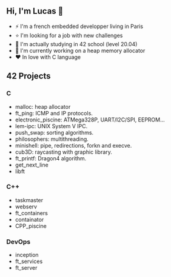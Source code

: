 ## Hi, I'm Lucas 👋

- ⚡ I'm a french embedded developper living in Paris
- ⭐ I'm looking for a job with new challenges
- 🔭 I'm actually studying in 42 school (level 20.04)
- 🚀 I'm currently working on a heap memory allocator
- ❤️ In love with C language

## 42 Projects

### C
- malloc: heap allocator
- ft_ping: ICMP and IP protocols.
- electronic_piscine: ATMega328P, UART/I2C/SPI, EEPROM...
- lem-ipc: UNIX System V IPC.
- push_swap: sorting algorithms.
- philosophers: multithreading.
- minishell: pipe, redirections, forkn and execve.
- cub3D: raycasting with graphic library.
- ft_printf: Dragon4 algorithm.
- get_next_line
- libft
### C++
- taskmaster
- webserv
- ft_containers
- containator
- CPP_piscine
### DevOps
- inception
- ft_services
- ft_server





















<!--
**llefranc/llefranc** is a ✨ _special_ ✨ repository because its `README.md` (this file) appears on your GitHub profile.

Here are some ideas to get you started:

- 🔭 I’m currently working on ...
- 🌱 I’m currently learning ...
- 👯 I’m looking to collaborate on ...
- 🤔 I’m looking for help with ...
- 💬 Ask me about ...
- 📫 How to reach me: ...
- 😄 Pronouns: ...
- ⚡ Fun fact: ...
-->

